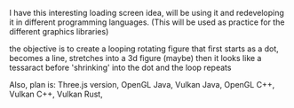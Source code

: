 I have this interesting loading screen idea, will be using it and redeveloping it in different programming languages. (This will be used as practice for the different graphics libraries)


the objective is to create a looping rotating figure that first
    starts as a dot,
    becomes a line,
    stretches into a 3d figure
    (maybe) then it looks like a tessaract before 'shrinking' into the dot and the loop repeats



Also, plan is:
    Three.js version,
    OpenGL Java,
    Vulkan Java,
    OpenGL C++,
    Vulkan C++,
    Vulkan Rust,